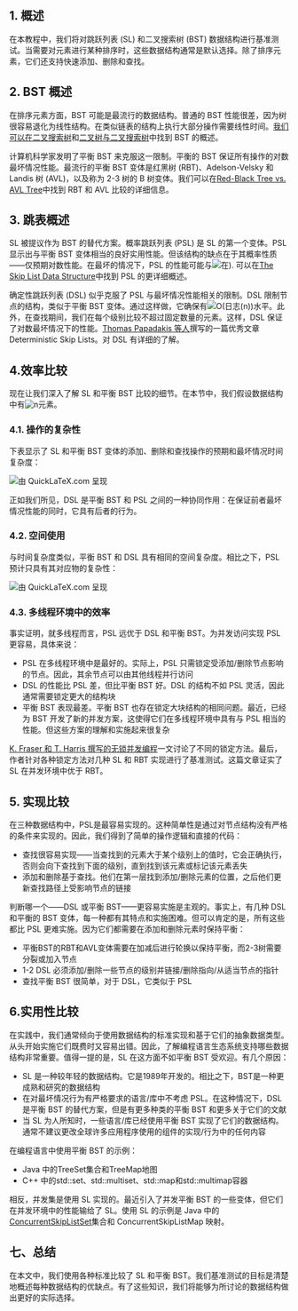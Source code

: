 ## 1. 概述

在本教程中，我们将对跳跃列表 (SL) 和二叉搜索树 (BST) 数据结构进行基准测试。当需要对元素进行某种排序时，这些数据结构通常是默认选择。除了排序元素，它们还支持快速添加、删除和查找。

## 2. BST 概述

在排序元素方面，BST 可能是最流行的数据结构。普通的 BST 性能很差，因为树很容易退化为线性结构。在类似链表的结构上执行大部分操作需要线性时间。[我们可以在二叉搜索树](https://www.baeldung.com/cs/binary-search-trees)和[二叉树与二叉搜索树](https://www.baeldung.com/cs/binary-tree-vs-binary-search-tree)中找到 BST 的概述。

计算机科学家发明了平衡 BST 来克服这一限制。平衡的 BST 保证所有操作的对数最坏情况性能。最流行的平衡 BST 变体是红黑树 (RBT)、Adelson-Velsky 和 Landis 树 (AVL)，以及称为 2-3 树的 B 树变体。我们可以在[Red-Black Tree vs. AVL Tree](https://www.baeldung.com/cs/red-black-tree-vs-avl-tree)中找到 RBT 和 AVL 比较的详细信息。

## 3. 跳表概述

SL 被提议作为 BST 的替代方案。概率跳跃列表 (PSL) 是 SL 的第一个变体。PSL 显示出与平衡 BST 变体相当的良好实用性能。但该结构的缺点在于其概率性质——仅预期对数性能。在最坏的情况下，PSL 的性能可能与![在)](https://www.baeldung.com/wp-content/ql-cache/quicklatex.com-f8d599809b2f7987726c648086c1981d_l3.svg). 可以在[The Skip List Data Structure](https://www.baeldung.com/cs/skip-lists)中找到 PSL 的更详细概述。

确定性跳跃列表 (DSL) 似乎克服了 PSL 与最坏情况性能相关的限制。DSL 限制节点的结构，类似于平衡 BST 变体。通过这样做，它确保有![O(日志(n))](https://www.baeldung.com/wp-content/ql-cache/quicklatex.com-b15503718d0ccc0cf4cf9137e087efc0_l3.svg)水平。此外，在查找期间，我们在每个级别比较不超过固定数量的元素。这样，DSL 保证了对数最坏情况下的性能。[Thomas Papadakis 等人](https://www.ic.unicamp.br/~celio/peer2peer/skip-net-graph/deterministic-skip-lists-munro.pdf)撰写的一篇优秀文章 Deterministic Skip Lists。对 DSL 有详细的了解。

## 4.效率比较

现在让我们深入了解 SL 和平衡 BST 比较的细节。在本节中，我们假设数据结构中有![n](https://www.baeldung.com/wp-content/ql-cache/quicklatex.com-ec4217f4fa5fcd92a9edceba0e708cf7_l3.svg)元素。

### 4.1. 操作的复杂性

下表显示了 SL 和平衡 BST 变体的添加、删除和查找操作的预期和最坏情况时间复杂度：

![由 QuickLaTeX.com 呈现](https://www.baeldung.com/wp-content/ql-cache/quicklatex.com-7dc5bc4e5c5ce844141c44ae09cb16d8_l3.svg)

正如我们所见，DSL 是平衡 BST 和 PSL 之间的一种协同作用：在保证前者最坏情况性能的同时，它具有后者的行为。

### 4.2. 空间使用

与时间复杂度类似，平衡 BST 和 DSL 具有相同的空间复杂度。相比之下，PSL 预计只具有其对应物的复杂性：

![由 QuickLaTeX.com 呈现](https://www.baeldung.com/wp-content/ql-cache/quicklatex.com-d5343a1550e4f069422a054221645565_l3.svg)

### 4.3. 多线程环境中的效率

事实证明，就多线程而言，PSL 远优于 DSL 和平衡 BST。为并发访问实现 PSL 更容易，具体来说：

-   PSL 在多线程环境中是最好的。实际上，PSL 只需锁定受添加/删除节点影响的节点。因此，其余节点可以由其他线程并行访问
-   DSL 的性能比 PSL 差，但比平衡 BST 好。DSL 的结构不如 PSL 灵活，因此通常需要锁定更大的结构块
-   平衡 BST 表现最差。平衡 BST 也存在锁定大块结构的相同问题。最近，已经为 BST 开发了新的并发方案，这使得它们在多线程环境中具有与 PSL 相当的性能。但这些方案的理解和实施起来很复杂

[K. Fraser 和 T. Harris 撰写的无锁并发编程](https://www.cl.cam.ac.uk/research/srg/netos/papers/2007-cpwl.pdf)一文讨论了不同的锁定方法。最后，作者针对各种锁定方法对几种 SL 和 RBT 实现进行了基准测试。这篇文章证实了 SL 在并发环境中优于 RBT。

## 5. 实现比较

在三种数据结构中，PSL是最容易实现的。这种简单性是通过对节点结构没有严格的条件来实现的。因此，我们得到了简单的操作逻辑和直接的代码：

-   查找很容易实现——当查找到的元素大于某个级别上的值时，它会正确执行，否则会向下查找到下面的级别，直到找到该元素或标记该元素丢失
-   添加和删除基于查找。他们在第一层找到添加/删除元素的位置，之后他们更新查找路径上受影响节点的链接

判断哪一个——DSL 或平衡 BST——更容易实施是主观的。事实上，有几种 DSL 和平衡的 BST 变体，每一种都有其特点和实施困难。但可以肯定的是，所有这些都比 PSL 更难实施。因为它们都需要在添加和删除元素时保持平衡：

-   平衡BST的RBT和AVL变体需要在加减后进行轮换以保持平衡，而2-3树需要分裂或加入节点
-   1-2 DSL 必须添加/删除一些节点的级别并链接/删除指向/从适当节点的指针
-   查找平衡 BST 很简单，对于 DSL，它类似于 PSL

## 6.实用性比较

在实践中，我们通常倾向于使用数据结构的标准实现和基于它们的抽象数据类型。从头开始实施它们既费时又容易出错。因此，了解编程语言生态系统支持哪些数据结构非常重要。值得一提的是，SL 在这方面不如平衡 BST 受欢迎。有几个原因：

-   SL 是一种较年轻的数据结构。它是1989年开发的。相比之下，BST是一种更成熟和研究的数据结构
-   在对最坏情况行为有严格要求的语言/库中不考虑 PSL。在这种情况下，DSL 是平衡 BST 的替代方案，但是有更多种类的平衡 BST 和更多关于它们的文献
-   当 SL 为人所知时，一些语言/库已经使用平衡 BST 实现了它们的数据结构。通常不建议更改全球许多应用程序使用的组件的实现/行为中的任何内容

在编程语言中使用平衡 BST 的示例：

-   Java 中的TreeSet集合和TreeMap地图
-   C++ 中的std::set、std::multiset、std::map和std::multimap容器

相反，并发集是使用 SL 实现的。最近引入了并发平衡 BST 的一些变体，但它们在并发环境中的性能输给了 SL。使用 SL 的示例是 Java 中的[ConcurrentSkipListSet](https://www.baeldung.com/java-collections-complexity)集合和 ConcurrentSkipListMap 映射。

## 七、总结

在本文中，我们使用各种标准比较了 SL 和平衡 BST。我们基准测试的目标是清楚地概述每种数据结构的优缺点。有了这些知识，我们将能够为所讨论的数据结构做出更好的实际选择。